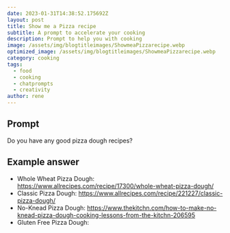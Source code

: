 ```yaml
---
date: 2023-01-31T14:38:52.175692Z
layout: post
title: Show me a Pizza recipe
subtitle: A prompt to accelerate your cooking
description: Prompt to help you with cooking 
image: /assets/img/blogtitleimages/ShowmeaPizzarecipe.webp
optimized_image: /assets/img/blogtitleimages/ShowmeaPizzarecipe.webp
category: cooking
tags:
  - food
  - cooking
  - chatprompts
  - creativity
author: rene
---
```


## Prompt

  <div class='promptinnerdivtop'>
    <div class='prompttextdiv'>
    <p>Do you have any good pizza dough recipes?</p>
    </div>
  </div>


## Example answer
  <div class='promptinnerdivbottom' >
    <div class='prompttextdiv'>
    <p>

<ul>
  <li>Whole Wheat Pizza Dough: <a href="https://www.allrecipes.com/recipe/17300/whole-wheat-pizza-dough/">https://www.allrecipes.com/recipe/17300/whole-wheat-pizza-dough/</a></li>
  <li>Classic Pizza Dough: <a href="https://www.allrecipes.com/recipe/221227/classic-pizza-dough/">https://www.allrecipes.com/recipe/221227/classic-pizza-dough/</a></li>
  <li>No-Knead Pizza Dough: <a href="https://www.thekitchn.com/how-to-make-no-knead-pizza-dough-cooking-lessons-from-the-kitchn-206595">https://www.thekitchn.com/how-to-make-no-knead-pizza-dough-cooking-lessons-from-the-kitchn-206595</a></li>
  <li>Gluten Free Pizza Dough: <a href="https://www.thespruceeats.com/glutenfree-pizza-crusts</p>
    </div>
  </div>
